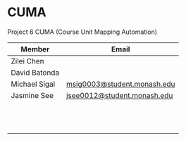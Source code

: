 # CUMA
Project 6 CUMA (Course Unit Mapping Automation)

|Member|Email|
|---|---|
|Zilei Chen|   |
|David Batonda|   |
|Michael Sigal|msig0003@student.monash.edu|
|Jasmine See|jsee0012@student.monash.edu|
|   |   |
|   |   |
|   |   |
|   |   |
|   |   |
|   |   |
|   |   |
|   |   |
|   |   |
|   |   |
|   |   |
|   |   |
